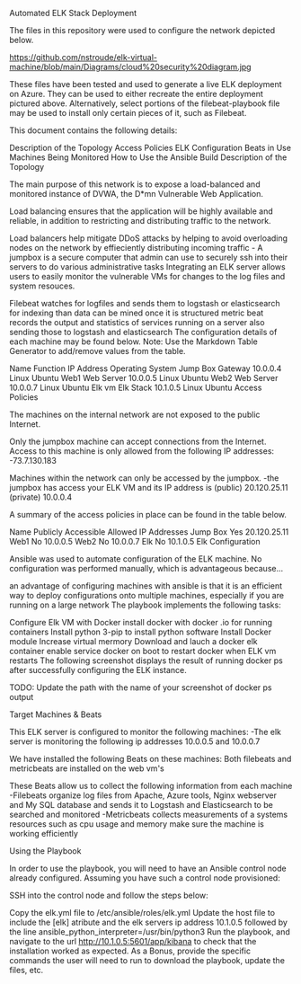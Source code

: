 Automated ELK Stack Deployment

The files in this repository were used to configure the network depicted below.

https://github.com/nstroude/elk-virtual-machine/blob/main/Diagrams/cloud%20security%20diagram.jpg

These files have been tested and used to generate a live ELK deployment on Azure. They can be used to either recreate the entire deployment pictured above. Alternatively, select portions of the filebeat-playbook file may be used to install only certain pieces of it, such as Filebeat.


This document contains the following details:

Description of the Topology
Access Policies
ELK Configuration
Beats in Use
Machines Being Monitored
How to Use the Ansible Build
Description of the Topology

The main purpose of this network is to expose a load-balanced and monitored instance of DVWA, the D*mn Vulnerable Web Application.

Load balancing ensures that the application will be highly available and reliable, in addition to restricting and distributing traffic to the network.

Load balancers help mitigate DDoS attacks by helping to avoid overloading nodes on the network by effieciently distributing incoming traffic - A jumpbox is a secure computer that admin can use to securely ssh into their servers to do various administrative tasks
Integrating an ELK server allows users to easily monitor the vulnerable VMs for changes to the log files and system resouces.

Filebeat watches for logfiles and sends them to logstash or elasticsearch for indexing than data can be mined once it is structured
metric beat records the output and statistics of services running on a server also sending those to logstash and elasticsearch
The configuration details of each machine may be found below. Note: Use the Markdown Table Generator to add/remove values from the table.

Name	Function	IP Address	Operating System
Jump Box	Gateway	10.0.0.4	Linux Ubuntu
Web1	Web Server	10.0.0.5	Linux Ubuntu
Web2	Web Server	10.0.0.7	Linux Ubuntu
Elk vm	Elk Stack	10.1.0.5	Linux Ubuntu
Access Policies

The machines on the internal network are not exposed to the public Internet.

Only the jumpbox machine can accept connections from the Internet. Access to this machine is only allowed from the following IP addresses: -73.7.130.183

Machines within the network can only be accessed by the jumpbox. -the jumpbox has access your ELK VM and its IP address is (public) 20.120.25.11 (private) 10.0.0.4

A summary of the access policies in place can be found in the table below.

Name	Publicly Accessible	Allowed IP Addresses
Jump Box	Yes	20.120.25.11
Web1	No	10.0.0.5
Web2	No	10.0.0.7
Elk	No	10.1.0.5
Elk Configuration

Ansible was used to automate configuration of the ELK machine. No configuration was performed manually, which is advantageous because...

an advantage of configuring machines with ansible is that it is an efficient way to deploy configurations onto multiple machines, especially if you are running on a large network
The playbook implements the following tasks:

Configure Elk VM with Docker
install docker with docker .io for running containers
Install python 3-pip to install python software
Install Docker module
Increase virtual mermory
Download and lauch a docker elk container
enable service docker on boot to restart docker when ELK vm restarts
The following screenshot displays the result of running docker ps after successfully configuring the ELK instance.

TODO: Update the path with the name of your screenshot of docker ps output

Target Machines & Beats

This ELK server is configured to monitor the following machines: -The elk server is monitoring the following ip addresses 10.0.0.5 and 10.0.0.7

We have installed the following Beats on these machines: Both filebeats and metricbeats are installed on the web vm's

These Beats allow us to collect the following information from each machine -Filebeats organize log files from Apache, Azure tools, Nginx webserver and My SQL database and sends it to Logstash and Elasticsearch to be searched and monitored -Metricbeats collects measurements of a systems resources such as cpu usage and memory make sure the machine is working efficiently

Using the Playbook

In order to use the playbook, you will need to have an Ansible control node already configured. Assuming you have such a control node provisioned:

SSH into the control node and follow the steps below:

Copy the elk.yml file to /etc/ansible/roles/elk.yml
Update the host file to include the [elk] atribute and the elk servers ip address 10.1.0.5 followed by the line ansible_python_interpreter=/usr/bin/python3
Run the playbook, and navigate to the url http://10.1.0.5:5601/app/kibana to check that the installation worked as expected.
As a Bonus, provide the specific commands the user will need to run to download the playbook, update the files, etc.
